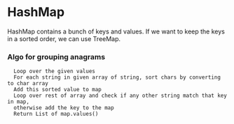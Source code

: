 # HashMap

HashMap contains a bunch of keys and values. If we want to keep the keys in a sorted order, we can use TreeMap.

### Algo for grouping anagrams

```pseudocode
  Loop over the given values
  For each string in given array of string, sort chars by converting to char array
  Add this sorted value to map
  Loop over rest of array and check if any other string match that key in map,
  otherwise add the key to the map
  Return List of map.values()
```
